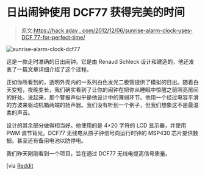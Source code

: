 # 日出闹钟使用 DCF77 获得完美的时间

> 原文:[https://hack aday . com/2012/12/06/sunrise-alarm-clock-uses-DCF 77-for-perfect-time/](https://hackaday.com/2012/12/06/sunrise-alarm-clock-uses-dcf77-for-perfect-time/)

![sunrise-alarm-clock-dcf77](../Images/7a46d038294973c044e2c3022e3d056c.png)

这是一款走时准确的日出闹钟。它是由 Renaud Schleck 设计和建造的，他还发表了一篇文章详细介绍了这个过程。

正如你所看到的，透明外壳内的一系列白色发光二极管提供了模拟的日出。随着白天变短，夜晚变长，我们确实看到了让你的闹钟在把你从睡眠中惊醒之前照亮房间的好处。说起来，那个警报声似乎是他设计中的薄弱环节。他用一个经过电容平滑的方波来驱动机箱两端的扬声器。我们没有听到一个例子，但我们想象这不是最温柔的声音。

设计的其余部分做得相当好。他使用的是 4×20 字符的 LCD 显示器，并使用 PWM 调节背光。DCF77 无线电从原子钟信号向运行时钟的 MSP430 芯片提供数据。甚至还有备用电池以防停电。

我们昨天刚刚看到一个项目，旨在通过 DCF77 无线电提高信号质量。

[via [Reddit](http://www.reddit.com/r/electronics/comments/13znuz/dcf77_controlled_sunrise_alarm_clock_i_built/)